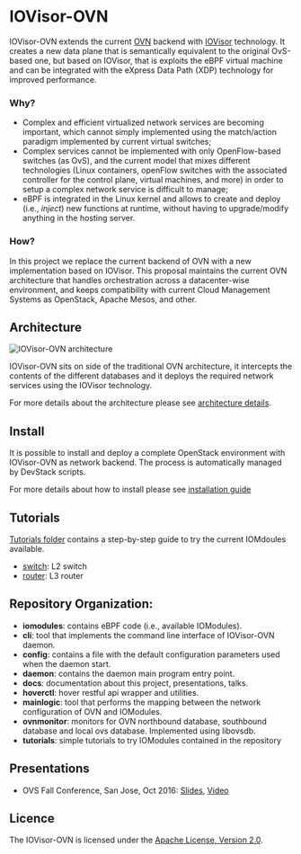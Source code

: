 # IOVisor-OVN

IOVisor-OVN extends the current [OVN](https://github.com/openvswitch/ovs/) backend with [IOVisor](https://www.iovisor.org/) technology.
It creates a new data plane that is semantically equivalent to the original OvS-based one, but based on IOVisor, that is exploits the eBPF virtual machine and can be integrated with the eXpress Data Path (XDP) technology for improved performance.

### Why?

 - Complex and efficient virtualized network services are becoming important, which cannot simply implemented using the match/action paradigm implemented by current virtual switches;
 - Complex services cannot be implemented with only OpenFlow-based switches (as OvS), and the current model that mixes different technologies (Linux containers, openFlow switches with the associated controller for the control plane, virtual machines, and more) in order to setup a complex network service is difficult to manage;
 - eBPF is integrated in the Linux kernel and allows to create and deploy (i.e., *inject*) new functions at runtime, without having to upgrade/modify anything in the hosting server.

### How?

In this project we replace the current backend of OVN with a new implementation based on IOVisor.
This proposal maintains the current OVN architecture that handles orchestration across a datacenter-wise environment, and keeps compatibility with current Cloud Management Systems as OpenStack, Apache Mesos, and other.

## Architecture

![IOVisor-OVN architecture](https://raw.githubusercontent.com/netgroup-polito/iovisor-ovn/master/images/iovisor-ovn-overview.png)

IOVisor-OVN sits on side of the traditional OVN architecture, it intercepts the contents of the different databases and it deploys the required network services using the IOVisor technology.

For more details about the architecture please see [architecture details](./ARCHITECTURE.md).

## Install

It is possible to install and deploy a complete OpenStack environment with IOVisor-OVN as network backend.
The process is automatically managed by DevStack scripts.

For more details about how to install please see [installation guide](./INSTALL.md)

## Tutorials

[Tutorials folder](/tutorials) contains a step-by-step guide to try the current IOMdoules available.
* [switch](tutorials/switch): L2 switch
* [router](tutorials/router): L3 router

## Repository Organization:

* **iomodules**: contains eBPF code (i.e., available IOModules).
* **cli**: tool that implements the command line interface of IOVisor-OVN daemon.
* **config**: contains a file with the default configuration parameters used when the daemon start.
* **daemon**: contains the daemon main program entry point.
* **docs**: documentation about this project, presentations, talks.
* **hoverctl**: hover restful api wrapper and utilities.
* **mainlogic**: tool that performs the mapping between the network configuration of OVN and IOModules.
* **ovnmonitor**:  monitors for OVN northbound database, southbound database and local ovs database. Implemented using libovsdb.
* **tutorials**: simple tutorials to try IOModules contained in the repository

## Presentations

  * OVS Fall Conference, San Jose, Oct 2016: [Slides](http://openvswitch.org/support/ovscon2016/7/1245-bertrone.pdf), [Video](https://www.youtube.com/watch?v=9cmR2NuAGz0)

## Licence

The IOVisor-OVN is licensed under the [Apache License, Version 2.0](./LICENSE.txt).
